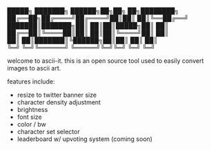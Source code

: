 
 █████╗ ███████╗ ██████╗██╗██╗      ██╗████████╗
██╔══██╗██╔════╝██╔════╝██║██║      ██║╚══██╔══╝
███████║███████╗██║     ██║██║█████╗██║   ██║   
██╔══██║╚════██║██║     ██║██║╚════╝██║   ██║   
██║  ██║███████║╚██████╗██║██║      ██║   ██║   
╚═╝  ╚═╝╚══════╝ ╚═════╝╚═╝╚═╝      ╚═╝   ╚═╝   
                                                

welcome to ascii-it. this is an open source tool used to easily convert images to ascii art. 

features include:
- resize to twitter banner size
- character density adjustment
- brightness
- font size
- color / bw
- character set selector
- leaderboard w/ upvoting system (coming soon)
